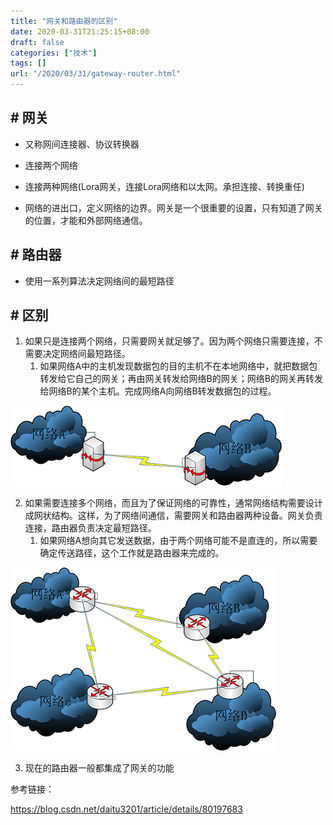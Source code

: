 ```yaml
---
title: "网关和路由器的区别"
date: 2020-03-31T21:25:15+08:00
draft: false
categories: ["技术"]
tags: []
url: "/2020/03/31/gateway-router.html"
---
```


## # 网关

- 又称网间连接器、协议转换器

- 连接两个网络

- 连接两种网络(Lora网关，连接Lora网络和以太网。承担连接、转换重任)

- 网络的进出口，定义网络的边界。网关是一个很重要的设置，只有知道了网关的位置，才能和外部网络通信。

  

## # 路由器

- 使用一系列算法决定网络间的最短路径



## # 区别

1. 如果只是连接两个网络，只需要网关就足够了。因为两个网络只需要连接，不需要决定网络间最短路径。
   1. 如果网络A中的主机发现数据包的目的主机不在本地网络中，就把数据包转发给它自己的网关；再由网关转发给网络B的网关；网络B的网关再转发给网络B的某个主机。完成网络A向网络B转发数据包的过程。

![](/images/网关.png)

2. 如果需要连接多个网络，而且为了保证网络的可靠性，通常网络结构需要设计成网状结构。这样，为了网络间通信，需要网关和路由器两种设备。网关负责连接，路由器负责决定最短路径。
   1. 如果网络A想向其它发送数据，由于两个网络可能不是直连的，所以需要确定传送路径，这个工作就是路由器来完成的。

![](/images/路由器.png)

3. 现在的路由器一般都集成了网关的功能  



参考链接：

https://blog.csdn.net/daitu3201/article/details/80197683